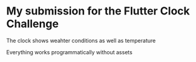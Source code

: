 # My submission for the Flutter Clock Challenge

The clock shows weahter conditions as well as temperature

Everything works programmatically without assets


